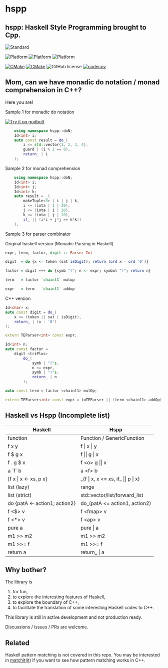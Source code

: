 # hspp

## hspp: Haskell Style Programming brought to Cpp.

![Standard](https://img.shields.io/badge/c%2B%2B-17/20-blue.svg)

![Platform](https://img.shields.io/badge/platform-linux-blue)
![Platform](https://img.shields.io/badge/platform-osx-blue)
![Platform](https://img.shields.io/badge/platform-win-blue)

[![CMake](https://github.com/BowenFu/hspp/actions/workflows/cmake.yml/badge.svg)](https://github.com/BowenFu/hspp/actions/workflows/cmake.yml)
[![CMake](https://github.com/BowenFu/hspp/actions/workflows/sanitizers.yml/badge.svg)](https://github.com/BowenFu/hspp/actions/workflows/sanitizers.yml)
![GitHub license](https://img.shields.io/github/license/BowenFu/hspp.svg)
[![codecov](https://codecov.io/gh/BowenFu/hspp/branch/main/graph/badge.svg)](https://codecov.io/gh/BowenFu/hspp)


## Mom, can we have monadic do notation / monad comprehension in C++?

Here you are!

Sample 1 for monadic do notation

[badge.godbolt]: https://img.shields.io/badge/try-godbolt-blue
[godbolt]: https://godbolt.org/z/ejfE9TWe8
[![Try it on godbolt][badge.godbolt]][godbolt]

```c++
    using namespace hspp::doN;
    Id<int> i;
    auto const result = do_(
        i <= std::vector{1, 2, 3, 4},
        guard | (i % 2 == 0),
        return_ | i
    );
```

Sample 2 for monad comprehension

```c++
    using namespace hspp::doN;
    Id<int> i;
    Id<int> j;
    Id<int> k;
    auto result = _(
        makeTuple<3> | i | j | k,
        i <= (iota | 1 | 20),
        j <= (iota | i | 20),
        k <= (iota | j | 20),
        if_ || (i*i + j*j == k*k))
    );
```

Sample 3 for parser combinator

Original haskell version (Monadic Parsing in Haskell)

```haskell
expr, term, factor, digit :: Parser Int

digit  = do {x <- token (sat isDigit); return (ord x - ord '0')}

factor = digit +++ do {symb "("; n <- expr; symbol ")"; return n}

term   = factor `chainl1` mulop

expr   = term   `chainl1` addop
```

C++ version

```c++
Id<char> x;
auto const digit = do_(
    x <= (token || sat | isDigit),
    return_ | (x - '0')
);

extern TEParser<int> const expr;

Id<int> n;
auto const factor =
    digit <triPlus>
        do_(
            symb | "("s,
            n <= expr,
            symb | ")"s,
            return_ | n
        );

auto const term = factor <chainl1> mulOp;

extern TEParser<int> const expr = toTEParser || (term <chainl1> addOp);
```

## Haskell vs Hspp (Incomplete list)

| Haskell       | Hspp |
| -------       | ---- |
| function      | Function / GenericFunction |
| f x y         | f \| x \| y |
| f $ g x       | f \|\| g \| x|
| f . g $ x     | f \<o\> g \|\| x|
| a \`f\` b     | a \<f\> b |
|[f x \| x <- xs, p x]| \_(f \| x, x <= xs, if\_ \|\| p \| x) |
| list (lazy)   | range |
| list (strict) | std::vector/list/forward_list|
| do {patA <- action1; action2} | do_(patA <= action1, action2) |
| f <$> v       | f \<fmap\> v |
| f <*> v       | f \<ap\> v |
| pure a        | pure \| a |
| m1 >> m2      | m1 >> m2 |
| m1 >>= f      | m1 >>= f |
| return a      | return_ \| a |


## Why bother?

The library is

1. for fun,
2. to explore the interesting features of Haskell,
3. to explore the boundary of C++,
4. to facilitate the translation of some interesting Haskell codes to C++.

This library is still in active development and not production ready.

Discussions / issues / PRs are welcome.

## Related

Haskell pattern matching is not covered in this repo. You may be interested in [matchit(it)](https://github.com/BowenFu/matchit.cpp) if you want to see how pattern matching works in C++.
